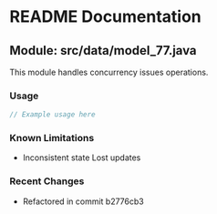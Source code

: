 # README Documentation

## Module: src/data/model_77.java

This module handles concurrency issues operations.

### Usage

```javascript
// Example usage here
```

### Known Limitations

- Inconsistent state Lost updates

### Recent Changes

- Refactored in commit b2776cb3
